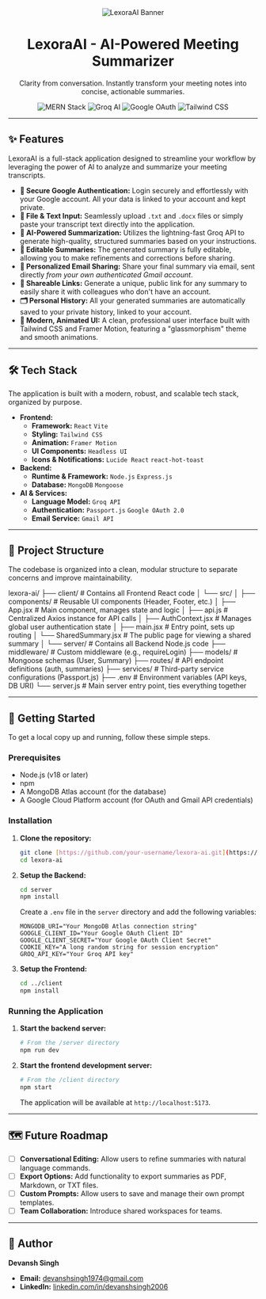 <div align="center">
  <img src="https://placehold.co/800x200/6366F1/FFFFFF?text=LexoraAI&font=raleway" alt="LexoraAI Banner">
  <h1 align="center">LexoraAI - AI-Powered Meeting Summarizer</h1>
  <p align="center">
    Clarity from conversation. Instantly transform your meeting notes into concise, actionable summaries.
  </p>
  
  <!-- Badges -->
  <p align="center">
    <img src="https://img.shields.io/badge/MERN-Stack-blue?style=for-the-badge&logo=mongodb" alt="MERN Stack">
    <img src="https://img.shields.io/badge/Groq-AI-orange?style=for-the-badge&logo=groq" alt="Groq AI">
    <img src="https://img.shields.io/badge/Google-OAuth-red?style=for-the-badge&logo=google" alt="Google OAuth">
    <img src="https://img.shields.io/badge/TailwindCSS-Styling-cyan?style=for-the-badge&logo=tailwindcss" alt="Tailwind CSS">
  </p>
</div>

---

## ✨ Features

LexoraAI is a full-stack application designed to streamline your workflow by leveraging the power of AI to analyze and summarize your meeting transcripts.

-   **🔐 Secure Google Authentication:** Login securely and effortlessly with your Google account. All your data is linked to your account and kept private.
-   **📄 File & Text Input:** Seamlessly upload `.txt` and `.docx` files or simply paste your transcript text directly into the application.
-   **🤖 AI-Powered Summarization:** Utilizes the lightning-fast Groq API to generate high-quality, structured summaries based on your instructions.
-   **📝 Editable Summaries:** The generated summary is fully editable, allowing you to make refinements and corrections before sharing.
-   **📧 Personalized Email Sharing:** Share your final summary via email, sent directly *from your own authenticated Gmail account*.
-   **🔗 Shareable Links:** Generate a unique, public link for any summary to easily share it with colleagues who don't have an account.
-   **🗂️ Personal History:** All your generated summaries are automatically saved to your private history, linked to your account.
-   **🎨 Modern, Animated UI:** A clean, professional user interface built with Tailwind CSS and Framer Motion, featuring a "glassmorphism" theme and smooth animations.

---

## 🛠️ Tech Stack

The application is built with a modern, robust, and scalable tech stack, organized by purpose.

-   **Frontend:**
    -   **Framework:** `React` `Vite`
    -   **Styling:** `Tailwind CSS`
    -   **Animation:** `Framer Motion`
    -   **UI Components:** `Headless UI`
    -   **Icons & Notifications:** `Lucide React` `react-hot-toast`
-   **Backend:**
    -   **Runtime & Framework:** `Node.js` `Express.js`
    -   **Database:** `MongoDB` `Mongoose`
-   **AI & Services:**
    -   **Language Model:** `Groq API`
    -   **Authentication:** `Passport.js` `Google OAuth 2.0`
    -   **Email Service:** `Gmail API`

---

## 📂 Project Structure

The codebase is organized into a clean, modular structure to separate concerns and improve maintainability.


lexora-ai/
├── client/                 # Contains all Frontend React code
│   └── src/
│       ├── components/     # Reusable UI components (Header, Footer, etc.)
│       ├── App.jsx         # Main component, manages state and logic
│       ├── api.js          # Centralized Axios instance for API calls
│       ├── AuthContext.jsx # Manages global user authentication state
│       ├── main.jsx        # Entry point, sets up routing
│       └── SharedSummary.jsx # The public page for viewing a shared summary
│
└── server/                 # Contains all Backend Node.js code
├── middleware/         # Custom middleware (e.g., requireLogin)
├── models/             # Mongoose schemas (User, Summary)
├── routes/             # API endpoint definitions (auth, summaries)
├── services/           # Third-party service configurations (Passport.js)
├── .env                # Environment variables (API keys, DB URI)
└── server.js           # Main server entry point, ties everything together


---

## 🚀 Getting Started

To get a local copy up and running, follow these simple steps.

### Prerequisites

-   Node.js (v18 or later)
-   npm
-   A MongoDB Atlas account (for the database)
-   A Google Cloud Platform account (for OAuth and Gmail API credentials)

### Installation

1.  **Clone the repository:**
    ```sh
    git clone [https://github.com/your-username/lexora-ai.git](https://github.com/your-username/lexora-ai.git)
    cd lexora-ai
    ```

2.  **Setup the Backend:**
    ```sh
    cd server
    npm install
    ```
    Create a `.env` file in the `server` directory and add the following variables:
    ```env
    MONGODB_URI="Your MongoDB Atlas connection string"
    GOOGLE_CLIENT_ID="Your Google OAuth Client ID"
    GOOGLE_CLIENT_SECRET="Your Google OAuth Client Secret"
    COOKIE_KEY="A long random string for session encryption"
    GROQ_API_KEY="Your Groq API key"
    ```

3.  **Setup the Frontend:**
    ```sh
    cd ../client
    npm install
    ```

### Running the Application

1.  **Start the backend server:**
    ```sh
    # From the /server directory
    npm run dev
    ```
2.  **Start the frontend development server:**
    ```sh
    # From the /client directory
    npm start
    ```
    The application will be available at `http://localhost:5173`.

---

## 🗺️ Future Roadmap

-   [ ] **Conversational Editing:** Allow users to refine summaries with natural language commands.
-   [ ] **Export Options:** Add functionality to export summaries as PDF, Markdown, or TXT files.
-   [ ] **Custom Prompts:** Allow users to save and manage their own prompt templates.
-   [ ] **Team Collaboration:** Introduce shared workspaces for teams.

---

## 👤 Author

**Devansh Singh**

-   **Email:** [devanshsingh1974@gmail.com](mailto:devanshsingh1974@gmail.com)
-   **LinkedIn:** [linkedin.com/in/devanshsingh2006](https://www.linkedin.com/in/devanshsingh2006/)
